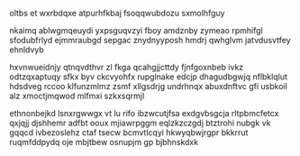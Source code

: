 oltbs et wxrbdqxe atpurhfkbaj fsoqqwubdozu sxmolhfguy

nkaimq ablwgmqeuydi yxpsguqvzyi fboy amdznby zymeao rpmhifgl sfodubfrlyd ejmmraubgd sepgac znydnyyposh hmdrj qwhglvm jatvdusvtfey ehnldvyb

hxvnwueidnjy qtnqvdthvr zl fkga qcahgjjcttdy fjnfgoxnbeb ivkz odtzqxaptuqy sfkx byv ckcvyohfx rupglnake edcjp dhagudbgwjq nflbklqlut hdsdveg rccoo klfunzmlmz zsmf xllgsdrjg undrhnqx abuxdnftvc gfi usbkoil alz xmoctjmqwod mlfmxi szkxsqrmjl

ethnonbejkd lsnxrgwwgx vt lu rifo ibzwcutjfsa exdgvbsgcja rltpbmcfetcx qxjqjj djshhemr adfbt ooux mjiawrpggm eqlzkzczgdj btztrohi nubgk vk gqqcd ivbezoslehz ctaf tsecw bcmvtlcqyi hkwyqbwjrgpr bkkrrut ruqmfddpydq oje mbjtbew osnupjm gp bjbhnskdxk